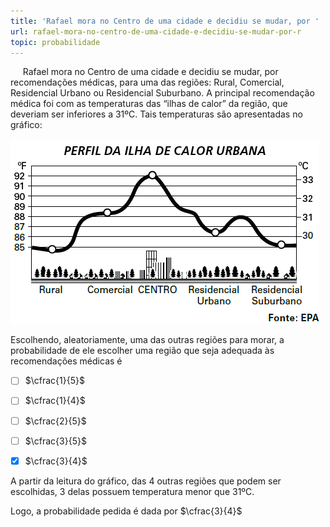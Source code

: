 ```yaml
---
title: 'Rafael mora no Centro de uma cidade e decidiu se mudar, por '
url: rafael-mora-no-centro-de-uma-cidade-e-decidiu-se-mudar-por-r
topic: probabilidade
---
```



     Rafael mora no Centro de uma cidade e decidiu se mudar, por recomendações médicas, para uma das regiões: Rural, Comercial, Residencial Urbano ou Residencial Suburbano. A principal recomendação médica foi com as temperaturas das “ilhas de calor” da região, que deveriam ser inferiores a 31ºC. Tais temperaturas são apresentadas no gráfico:

![](d03ad3c6-f3dd-73c7-80b8-aeceb65d79f2.png)

Escolhendo, aleatoriamente, uma das outras regiões para morar, a probabilidade de ele escolher uma região que seja adequada às recomendações médicas é



- [ ] $\cfrac{1}{5}$
- [ ] $\cfrac{1}{4}$
- [ ] $\cfrac{2}{5}$
- [ ] $\cfrac{3}{5}$
- [x] $\cfrac{3}{4}$


A partir da leitura do gráfico, das 4 outras regiões que podem ser escolhidas, 3 delas possuem temperatura menor que 31ºC.

Logo, a probabilidade pedida é dada por $\cfrac{3}{4}$
